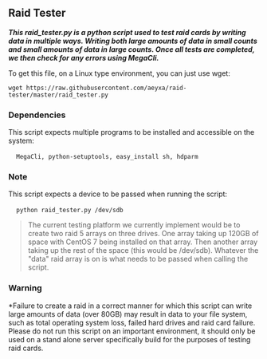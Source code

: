 ## Raid Tester

*__This raid_tester.py is a python script used to test raid cards by writing data in multiple ways. Writing both large amounts of data in small counts and small amounts of data in large counts. Once all tests are completed, we then check for any errors using MegaCli.__*

To get this file, on a Linux type environment, you can just use wget:
```
wget https://raw.githubusercontent.com/aeyxa/raid-tester/master/raid_tester.py
```

### Dependencies
This script expects multiple programs to be installed and accessible on the system:

&nbsp;&nbsp;&nbsp;&nbsp;```MegaCli, python-setuptools, easy_install sh, hdparm```
  
### Note

This script expects a device to be passed when running the script:

&nbsp;&nbsp;&nbsp;&nbsp;```python raid_tester.py /dev/sdb```
  
>The current testing platform we currently implement would be to create two raid 5 arrays on three drives. One array taking up 120GB of space with CentOS 7 being installed on that array. Then another array taking up the rest of the space (this would be /dev/sdb). Whatever the "data" raid array is on is what needs to be passed when calling the script.

### Warning

*Failure to create a raid in a correct manner for which this script can write large amounts of data (over 80GB) may result in data to your file system, such as total operating system loss, failed hard drives and raid card failure. Please do not run this script on an important environment, it should only be used on a stand alone server specifically build for the purposes of testing raid cards.
